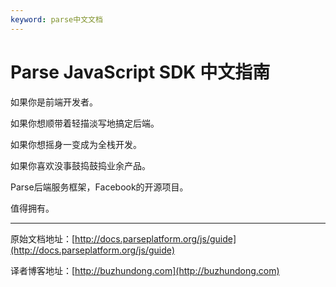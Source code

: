 ```yaml
---
keyword: parse中文文档
---
```


# Parse JavaScript SDK 中文指南

如果你是前端开发者。

如果你想顺带着轻描淡写地搞定后端。

如果你想摇身一变成为全栈开发。

如果你喜欢没事鼓捣鼓捣业余产品。

Parse后端服务框架，Facebook的开源项目。

值得拥有。

---

原始文档地址：[http://docs.parseplatform.org/js/guide](http://docs.parseplatform.org/js/guide)

译者博客地址：[http://buzhundong.com](http://buzhundong.com)

